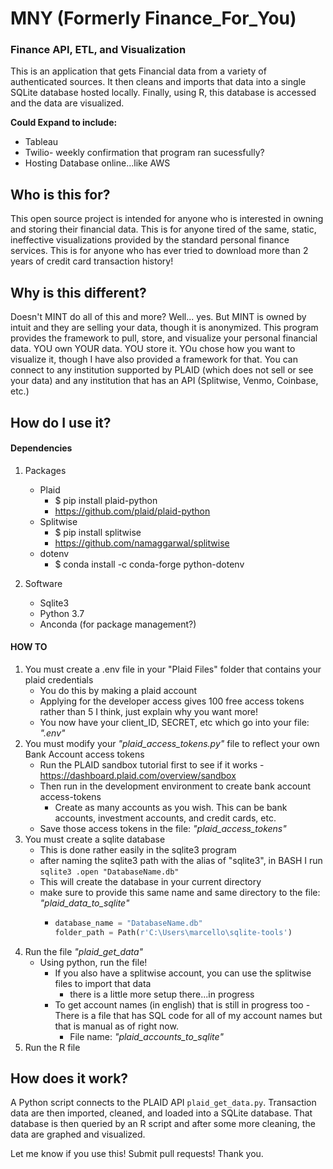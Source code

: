 # MNY (Formerly Finance_For_You)
### Finance API, ETL, and Visualization 
This is an application that gets Financial data from a variety of authenticated sources. It then cleans and imports that data into a single SQLite database hosted locally. Finally, using R, this database is accessed and the data are visualized.

**Could Expand to include:**
  - Tableau
  - Twilio- weekly confirmation that program ran sucessfully?
  - Hosting Database online...like AWS

## Who is this for?
This open source project is intended for anyone who is interested in owning and storing their financial data. This is for anyone tired of the same, static, ineffective visualizations provided by the standard personal finance services. This is for anyone who has ever tried to download more than 2 years of credit card transaction history!

## Why is this different?
Doesn't MINT do all of this and more? Well... yes. But MINT is owned by intuit and they are selling your data, though it is anonymized.
This program provides the framework to pull, store, and visualize your personal financial data. YOU own YOUR data. YOU store it. YOu chose how you want to visualize it, though I have also provided a framework for that. You can connect to any institution supported by PLAID (which does not sell or see your data) and any institution that has an API (Splitwise, Venmo, Coinbase, etc.)

## How do I use it?

#### Dependencies

1. Packages
    - Plaid
        - $ pip install plaid-python
        - https://github.com/plaid/plaid-python
    - Splitwise
        - $ pip install splitwise
        - https://github.com/namaggarwal/splitwise
    - dotenv
        - $ conda install -c conda-forge python-dotenv

2. Software 
    - Sqlite3
    - Python 3.7
    - Anconda (for package management?)

#### HOW TO

1. You must create a .env file in your "Plaid Files" folder that contains your plaid credentials
    - You do this by making a plaid account
    - Applying for the developer access gives 100 free access tokens rather than 5 I think, just explain why you want more!
    - You now have your client_ID, SECRET, etc which go into your file: *".env"*
2. You must modify your *"plaid_access_tokens.py"* file to reflect your own Bank Account access tokens
    - Run the PLAID sandbox tutorial first to see if it works
      -https://dashboard.plaid.com/overview/sandbox
    - Then run in the development environment to create bank account access-tokens
      - Create as many accounts as you wish. This can be bank accounts, investment accounts, and credit cards, etc.
    - Save those access tokens in the file: *"plaid_access_tokens"*
2. You must create a sqlite database
    - This is done rather easily in the sqlite3 program
    - after naming the sqlite3 path with the alias of "sqlite3", in BASH I run `sqlite3 .open "DatabaseName.db"`
    - This will create the database in your current directory
    - make sure to provide this same name and same directory to the file: *"plaid_data_to_sqlite"*
      - ```python
        database_name = "DatabaseName.db"
        folder_path = Path(r'C:\Users\marcello\sqlite-tools')
        ````
3. Run the file *"plaid_get_data"*
    - Using python, run the file!
      - If you also have a splitwise account, you can use the splitwise files to import that data
          - there is a little more setup there...in progress
      - To get account names (in english) that is still in progress too
          -There is a file that has SQL code for all of my account names but that is manual as of right now.
          - File name: *"plaid_accounts_to_sqlite"*
4. Run the R file
        
## How does it work?
A Python script connects to the PLAID API `plaid_get_data.py`. Transaction data are then imported, cleaned, and loaded into a SQLite database. That database is then queried by an R script and after some more cleaning, the data are graphed and visualized.

Let me know if you use this! Submit pull requests!
Thank you.
